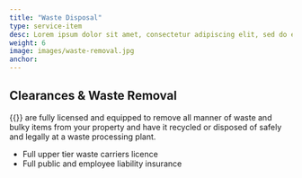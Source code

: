 ```yaml
---
title: "Waste Disposal"
type: service-item
desc: Lorem ipsum dolor sit amet, consectetur adipiscing elit, sed do eiusmod tempor incididunt.
weight: 6
image: images/waste-removal.jpg
anchor: 
---
```

## Clearances &amp; Waste Removal

{{<company>}} are fully licensed and equipped to remove all manner of waste and bulky items from your property and have it recycled or disposed of safely and legally at a waste processing plant.

* Full upper tier waste carriers licence
* Full public and employee liability insurance
